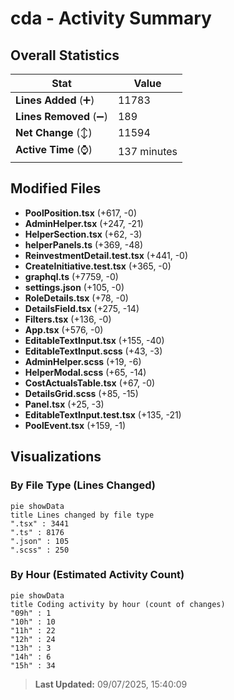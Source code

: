 # cda - Activity Summary 

## Overall Statistics

| Stat                   | Value                                                             |
| ---------------------- | ----------------------------------------------------------------- |
| **Lines Added** (➕)   | 11783                                          |
| **Lines Removed** (➖) | 189                                        |
| **Net Change** (↕)    | 11594                |
| **Active Time** (⌚)   | 137 minutes |


## Modified Files
- **PoolPosition.tsx** (+617, -0)
- **AdminHelper.tsx** (+247, -21)
- **HelperSection.tsx** (+62, -3)
- **helperPanels.ts** (+369, -48)
- **ReinvestmentDetail.test.tsx** (+441, -0)
- **CreateInitiative.test.tsx** (+365, -0)
- **graphql.ts** (+7759, -0)
- **settings.json** (+105, -0)
- **RoleDetails.tsx** (+78, -0)
- **DetailsField.tsx** (+275, -14)
- **Filters.tsx** (+136, -0)
- **App.tsx** (+576, -0)
- **EditableTextInput.tsx** (+155, -40)
- **EditableTextInput.scss** (+43, -3)
- **AdminHelper.scss** (+19, -6)
- **HelperModal.scss** (+65, -14)
- **CostActualsTable.tsx** (+67, -0)
- **DetailsGrid.scss** (+85, -15)
- **Panel.tsx** (+25, -3)
- **EditableTextInput.test.tsx** (+135, -21)
- **PoolEvent.tsx** (+159, -1)

## Visualizations

### By File Type (Lines Changed)

```mermaid
pie showData
title Lines changed by file type
".tsx" : 3441
".ts" : 8176
".json" : 105
".scss" : 250
```

### By Hour (Estimated Activity Count)

```mermaid
pie showData
title Coding activity by hour (count of changes)
"09h" : 1
"10h" : 10
"11h" : 22
"12h" : 24
"13h" : 3
"14h" : 6
"15h" : 34
```


> **Last Updated:** 09/07/2025, 15:40:09